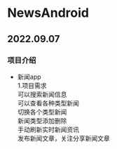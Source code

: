 # NewsAndroid
## 2022.09.07
### 项目介绍
- 新闻app <br>
1.项目需求<br>
可以搜索新闻信息<br>
可以查看各种类型新闻<br>
切换各个类型新闻<br>
新闻类型添加删除<br>
手动刷新实时新闻资讯<br>
发布新闻文章，关注分享新闻文章